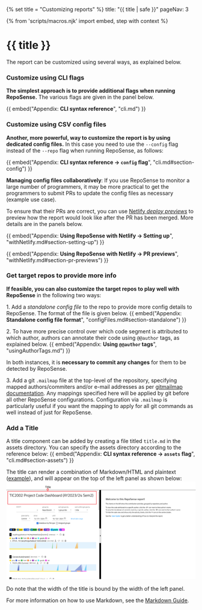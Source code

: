 {% set title = "Customizing reports" %}
<frontmatter>
  title: "{{ title | safe }}"
  pageNav: 3
</frontmatter>

{% from 'scripts/macros.njk' import embed, step with context %}

<h1 class="display-4"><md>{{ title }}</md></h1>

<div class="lead">

The report can be customized using several ways, as explained below.
</div>

<!-- ------------------------------------------------------------------------------------------------------ -->

### Customize using CLI flags

**The simplest approach is to provide additional flags when running RepoSense.** The various flags are given in the panel below.

  {{ embed("Appendix: **CLI syntax reference**", "cli.md") }}

<!-- ------------------------------------------------------------------------------------------------------ -->

### Customize using CSV config files

**Another, more powerful, way to customize the report is by using dedicated config files.** In this case you need to use the `--config` flag instead of the `--repo` flag when running RepoSense, as follows:

  {{ embed("Appendix: **CLI syntax reference → `config` flag**", "cli.md#section-config") }}

<box type="tip" seamless>

**Managing config files collaboratively**: If you use RepoSense to monitor a large number of programmers, it may be more practical to get the programmers to submit PRs to update the config files as necessary (<tooltip content="a coder realizes some of her code is missing from the report because she used multiple git usernames, and wants to add the additional usernames to the config file">example use case</tooltip>).

To ensure that their PRs are correct, you can use [Netlify _deploy previews_](https://www.netlify.com/blog/2016/07/20/introducing-deploy-previews-in-netlify/) to preview how the report would look like after the PR has been merged. More details are in the panels below.

  {{ embed("Appendix: **Using RepoSense with Netlify → Setting up**", "withNetlify.md#section-setting-up") }}

  {{ embed("Appendix: **Using RepoSense with Netlify → PR previews**", "withNetlify.md#section-pr-previews") }}

</box>

<!-- ------------------------------------------------------------------------------------------------------ -->

### Get target repos to provide more info
**If feasible, you can also customize the target repos to play well with RepoSense** in the following two ways:

1\. Add a _standalone config file_ to the repo to provide more config details to RepoSense. The format of the file is given below.
  {{ embed("Appendix: **Standalone config file format**", "configFiles.md#section-standalone") }}

2\. To have more precise control over which code segment is attributed to which author, authors can annotate their code using `@@author` tags, as explained below.
  {{ embed("Appendix: **Using `@@author` tags**", "usingAuthorTags.md") }}

<box type="info" seamless>

In both instances, it is **necessary to commit any changes** for them to be detected by RepoSense.

</box>

3\. Add a git `.mailmap` file at the top-level of the repository, specifying mapped authors/commiters and/or e-mail addresses as per [gitmailmap documentation](https://git-scm.com/docs/gitmailmap). Any mappings specified here will be applied by git before all other RepoSense configurations. Configuration via `.mailmap` is particularly useful if you want the mapping to apply for all git commands as well instead of just for RepoSense.

<!-- ------------------------------------------------------------------------------------------------------ -->

### Add a Title

A title component can be added by creating a file titled `title.md` in the assets directory. You can specify the assets directory according to the reference below:
{{ embed("Appendix: **CLI syntax reference → `assets` flag**", "cli.md#section-assets") }}

The title can render a combination of Markdown/HTML and plaintext ([example](https://github.com/reposense/RepoSense/blob/master/docs/ug/title.md)), and will appear on the top of the left panel as shown below:
![Title Component Example](../images/title-example.png)

Do note that the width of the title is bound by the width of the left panel.

For more information on how to use Markdown, see the [Markdown Guide](https://www.markdownguide.org/).
